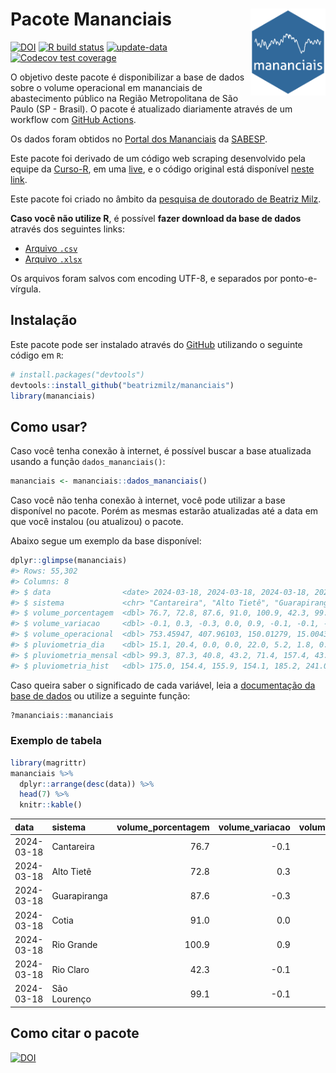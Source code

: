 
<!-- README.md is generated from README.Rmd. Please edit that file -->

# Pacote Mananciais <img src="man/figures/hexlogo.png" align="right" width = "120px"/>

<!-- badges: start -->

[![DOI](https://zenodo.org/badge/DOI/10.5281/zenodo.4733056.svg)](https://doi.org/10.5281/zenodo.4733056)
[![R build
status](https://github.com/beatrizmilz/mananciais/workflows/R-CMD-check/badge.svg)](https://github.com/beatrizmilz/mananciais/actions)
[![update-data](https://github.com/beatrizmilz/mananciais/actions/workflows/2-update_data.yaml/badge.svg)](https://github.com/beatrizmilz/mananciais/actions/workflows/2-update_data.yaml)
[![Codecov test
coverage](https://codecov.io/gh/beatrizmilz/mananciais/branch/master/graph/badge.svg)](https://codecov.io/gh/beatrizmilz/mananciais?branch=master)
<!-- badges: end -->

O objetivo deste pacote é disponibilizar a base de dados sobre o volume
operacional em mananciais de abastecimento público na Região
Metropolitana de São Paulo (SP - Brasil). O pacote é atualizado
diariamente através de um workflow com [GitHub
Actions](https://github.com/beatrizmilz/mananciais/actions).

Os dados foram obtidos no [Portal dos
Mananciais](http://mananciais.sabesp.com.br/Situacao) da
[SABESP](http://site.sabesp.com.br/site/Default.aspx).

Este pacote foi derivado de um código web scraping desenvolvido pela
equipe da [Curso-R](https://www.curso-r.com/), em uma
[live](https://youtu.be/jvZIxrMmOcQ), e o código original está
disponível [neste
link](https://github.com/curso-r/lives/blob/master/drafts/20200730_scraper_sabesp.R).

Este pacote foi criado no âmbito da [pesquisa de doutorado de Beatriz
Milz](https://beatrizmilz.github.io/tese/).

**Caso você não utilize R**, é possível **fazer download da base de
dados** através dos seguintes links:

- [Arquivo
  `.csv`](https://github.com/beatrizmilz/mananciais/raw/master/inst/extdata/mananciais.csv)
- [Arquivo
  `.xlsx`](https://github.com/beatrizmilz/mananciais/blob/master/inst/extdata/mananciais.xlsx?raw=true)

Os arquivos foram salvos com encoding UTF-8, e separados por
ponto-e-vírgula.

## Instalação

Este pacote pode ser instalado através do [GitHub](https://github.com/)
utilizando o seguinte código em `R`:

``` r
# install.packages("devtools")
devtools::install_github("beatrizmilz/mananciais")
library(mananciais)
```

## Como usar?

Caso você tenha conexão à internet, é possível buscar a base atualizada
usando a função `dados_mananciais()`:

``` r
mananciais <- mananciais::dados_mananciais() 
```

Caso você não tenha conexão à internet, você pode utilizar a base
disponível no pacote. Porém as mesmas estarão atualizadas até a data em
que você instalou (ou atualizou) o pacote.

Abaixo segue um exemplo da base disponível:

``` r
dplyr::glimpse(mananciais)
#> Rows: 55,302
#> Columns: 8
#> $ data                <date> 2024-03-18, 2024-03-18, 2024-03-18, 2024-03-18, 2…
#> $ sistema             <chr> "Cantareira", "Alto Tietê", "Guarapiranga", "Cotia…
#> $ volume_porcentagem  <dbl> 76.7, 72.8, 87.6, 91.0, 100.9, 42.3, 99.1, 76.8, 7…
#> $ volume_variacao     <dbl> -0.1, 0.3, -0.3, 0.0, 0.9, -0.1, -0.1, -0.1, -0.1,…
#> $ volume_operacional  <dbl> 753.45947, 407.96103, 150.01279, 15.00430, 113.138…
#> $ pluviometria_dia    <dbl> 15.1, 20.4, 0.0, 0.0, 22.0, 5.2, 1.8, 0.0, 3.4, 0.…
#> $ pluviometria_mensal <dbl> 99.3, 87.3, 40.8, 43.2, 71.4, 157.4, 43.2, 84.2, 6…
#> $ pluviometria_hist   <dbl> 175.0, 154.4, 155.9, 154.1, 185.2, 241.0, 198.9, 1…
```

Caso queira saber o significado de cada variável, leia a [documentação
da base de
dados](https://beatrizmilz.github.io/mananciais/reference/mananciais.html)
ou utilize a seguinte função:

``` r
?mananciais::mananciais
```

### Exemplo de tabela

``` r
library(magrittr)
mananciais %>% 
  dplyr::arrange(desc(data)) %>% 
  head(7) %>%
  knitr::kable()
```

| data       | sistema      | volume_porcentagem | volume_variacao | volume_operacional | pluviometria_dia | pluviometria_mensal | pluviometria_hist |
|:-----------|:-------------|-------------------:|----------------:|-------------------:|-----------------:|--------------------:|------------------:|
| 2024-03-18 | Cantareira   |               76.7 |            -0.1 |          753.45947 |             15.1 |                99.3 |             175.0 |
| 2024-03-18 | Alto Tietê   |               72.8 |             0.3 |          407.96103 |             20.4 |                87.3 |             154.4 |
| 2024-03-18 | Guarapiranga |               87.6 |            -0.3 |          150.01279 |              0.0 |                40.8 |             155.9 |
| 2024-03-18 | Cotia        |               91.0 |             0.0 |           15.00430 |              0.0 |                43.2 |             154.1 |
| 2024-03-18 | Rio Grande   |              100.9 |             0.9 |          113.13879 |             22.0 |                71.4 |             185.2 |
| 2024-03-18 | Rio Claro    |               42.3 |            -0.1 |            5.78178 |              5.2 |               157.4 |             241.0 |
| 2024-03-18 | São Lourenço |               99.1 |            -0.1 |           88.02916 |              1.8 |                43.2 |             198.9 |

## Como citar o pacote

[![DOI](https://zenodo.org/badge/DOI/10.5281/zenodo.4733056.svg)](https://doi.org/10.5281/zenodo.4733056)
